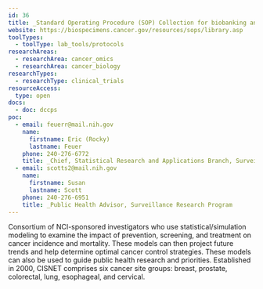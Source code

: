 ```yaml
---
id: 36
title: _Standard Operating Procedure (SOP) Collection for biobanking and the Genome Tissue Expression (GTEx) Project
website: https://biospecimens.cancer.gov/resources/sops/library.asp
toolTypes:
  - toolType: lab_tools/protocols
researchAreas:
  - researchArea: cancer_omics
  - researchArea: cancer_biology
researchTypes:
  - researchType: clinical_trials
resourceAccess:
  type: open
docs:
  - doc: dccps
poc:
  - email: feuerr@mail.nih.gov
    name:
      firstname: Eric (Rocky)
      lastname: Feuer
    phone: 240-276-6772
    title: _Chief, Statistical Research and Applications Branch, Surveillance Research Program
  - email: scotts2@mail.nih.gov
    name:
      firstname: Susan
      lastname: Scott
    phone: 240-276-6951
    title: _Public Health Advisor, Surveillance Research Program
---
```

Consortium of NCI-sponsored investigators who use statistical/simulation modeling to examine the impact of prevention, screening, and treatment on cancer incidence and mortality. These models can then project future trends and help determine optimal cancer control strategies. These models can also be used to guide public health research and priorities. Established in 2000, CISNET comprises six cancer site groups:  breast, prostate, colorectal, lung, esophageal, and cervical.

